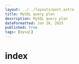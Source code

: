 ```yaml
---
layout: ../../layouts/post.astro
title: MySQL query plan
description: MySQL query plan
dateFormatted: Jan 28, 2025
published: true
tags: [mysql]
---
```


# index
